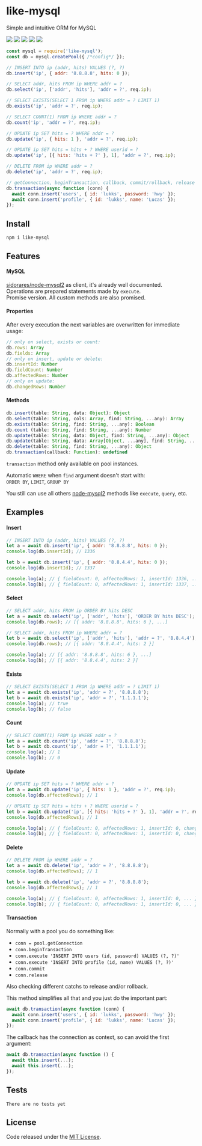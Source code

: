 # like-mysql

Simple and intuitive ORM for MySQL

![](https://img.shields.io/npm/v/like-mysql.svg) [![](https://img.shields.io/maintenance/yes/2019.svg?style=flat-square)](https://github.com/LuKks/like-mysql) ![](https://img.shields.io/github/size/lukks/like-mysql/index.js.svg) ![](https://img.shields.io/npm/dt/like-mysql.svg) ![](https://img.shields.io/github/license/LuKks/like-mysql.svg)

```javascript
const mysql = require('like-mysql');
const db = mysql.createPool({ /*config*/ });

// INSERT INTO ip (addr, hits) VALUES (?, ?)
db.insert('ip', { addr: '8.8.8.8', hits: 0 });

// SELECT addr, hits FROM ip WHERE addr = ?
db.select('ip', ['addr', 'hits'], 'addr = ?', req.ip);

// SELECT EXISTS(SELECT 1 FROM ip WHERE addr = ? LIMIT 1)
db.exists('ip', 'addr = ?', req.ip);

// SELECT COUNT(1) FROM ip WHERE addr = ?
db.count('ip', 'addr = ?', req.ip);

// UPDATE ip SET hits = ? WHERE addr = ?
db.update('ip', { hits: 1 }, 'addr = ?', req.ip);

// UPDATE ip SET hits = hits + ? WHERE userid = ?
db.update('ip', [{ hits: 'hits + ?' }, 1], 'addr = ?', req.ip);

// DELETE FROM ip WHERE addr = ?
db.delete('ip', 'addr = ?', req.ip);

// getConnection, beginTransaction, callback, commit/rollback, release
db.transaction(async function (conn) {
  await conn.insert('users', { id: 'lukks', password: 'hwy' });
  await conn.insert('profile', { id: 'lukks', name: 'Lucas' });
});
```

## Install
```
npm i like-mysql
```

## Features
#### MySQL
[sidorares/node-mysql2](https://github.com/sidorares/node-mysql2) as client, it's already well documented.\
Operations are prepared statements made by `execute`.\
Promise version. All custom methods are also promised.

#### Properties
After every execution the next variables are overwritten for immediate usage:
```javascript
// only on select, exists or count:
db.rows: Array
db.fields: Array
// only on insert, update or delete:
db.insertId: Number
db.fieldCount: Number
db.affectedRows: Number
// only on update:
db.changedRows: Number
```

#### Methods
```javascript
db.insert(table: String, data: Object): Object
db.select(table: String, cols: Array, find: String, ...any): Array
db.exists(table: String, find: String, ...any): Boolean
db.count (table: String, find: String, ...any): Number
db.update(table: String, data: Object, find: String, ...any): Object
db.update(table: String, data: Array[Object, ...any], find: String, ...any): Object
db.delete(table: String, find: String, ...any): Object
db.transaction(callback: Function): undefined
```

`transaction` method only available on pool instances.

Automatic `WHERE` when `find` argument doesn't start with:\
`ORDER BY`, `LIMIT`, `GROUP BY`

You still can use all others [node-mysql2](https://github.com/sidorares/node-mysql2) methods like `execute`, `query`, etc.

## Examples
#### Insert
```javascript
// INSERT INTO ip (addr, hits) VALUES (?, ?)
let a = await db.insert('ip', { addr: '8.8.8.8', hits: 0 });
console.log(db.insertId); // 1336

let b = await db.insert('ip', { addr: '8.8.4.4', hits: 0 });
console.log(db.insertId); // 1337

console.log(a); // { fieldCount: 0, affectedRows: 1, insertId: 1336, ... }
console.log(b); // { fieldCount: 0, affectedRows: 1, insertId: 1337, ... }
```

#### Select
```javascript
// SELECT addr, hits FROM ip ORDER BY hits DESC
let a = await db.select('ip', ['addr', 'hits'], 'ORDER BY hits DESC');
console.log(db.rows); // [{ addr: '8.8.8.8', hits: 6 }, ...]

// SELECT addr, hits FROM ip WHERE addr = ?
let b = await db.select('ip', ['addr', 'hits'], 'addr = ?', '8.8.4.4');
console.log(db.rows); // [{ addr: '8.8.4.4', hits: 2 }]

console.log(a); // [{ addr: '8.8.8.8', hits: 6 }, ...]
console.log(b); // [{ addr: '8.8.4.4', hits: 2 }]
```

#### Exists
```javascript
// SELECT EXISTS(SELECT 1 FROM ip WHERE addr = ? LIMIT 1)
let a = await db.exists('ip', 'addr = ?', '8.8.8.8');
let b = await db.exists('ip', 'addr = ?', '1.1.1.1');
console.log(a); // true
console.log(b); // false
```

#### Count
```javascript
// SELECT COUNT(1) FROM ip WHERE addr = ?
let a = await db.count('ip', 'addr = ?', '8.8.8.8');
let b = await db.count('ip', 'addr = ?', '1.1.1.1');
console.log(a); // 1
console.log(b); // 0
```

#### Update
```javascript
// UPDATE ip SET hits = ? WHERE addr = ?
let a = await db.update('ip', { hits: 1 }, 'addr = ?', req.ip);
console.log(db.affectedRows); // 1

// UPDATE ip SET hits = hits + ? WHERE userid = ?
let b = await db.update('ip', [{ hits: 'hits + ?' }, 1], 'addr = ?', req.ip);
console.log(db.affectedRows); // 1

console.log(a); // { fieldCount: 0, affectedRows: 1, insertId: 0, changedRows: 1, ... }
console.log(b); // { fieldCount: 0, affectedRows: 1, insertId: 0, changedRows: 1, ... }
```

#### Delete
```javascript
// DELETE FROM ip WHERE addr = ?
let a = await db.delete('ip', 'addr = ?', '8.8.8.8');
console.log(db.affectedRows); // 1

let b = await db.delete('ip', 'addr = ?', '8.8.8.8');
console.log(db.affectedRows); // 1

console.log(a); // { fieldCount: 0, affectedRows: 1, insertId: 0, ... }
console.log(b); // { fieldCount: 0, affectedRows: 1, insertId: 0, ... }
```

#### Transaction
Normally with a pool you do something like:
- `conn = pool.getConnection`
- `conn.beginTransaction`
- `conn.execute 'INSERT INTO users (id, password) VALUES (?, ?)'`
- `conn.execute 'INSERT INTO profile (id, name) VALUES (?, ?)'`
- `conn.commit`
- `conn.release`

Also checking different catchs to release and/or rollback.

This method simplifies all that and you just do the important part:
```javascript
await db.transaction(async function (conn) {
  await conn.insert('users', { id: 'lukks', password: 'hwy' });
  await conn.insert('profile', { id: 'lukks', name: 'Lucas' });
});
```

The callback has the connection as context, so can avoid the first argument:
```javascript
await db.transaction(async function () {
  await this.insert(...);
  await this.insert(...);
});
```

## Tests
```
There are no tests yet
```

## License
Code released under the [MIT License](https://github.com/LuKks/like-mysql/blob/master/LICENSE).
